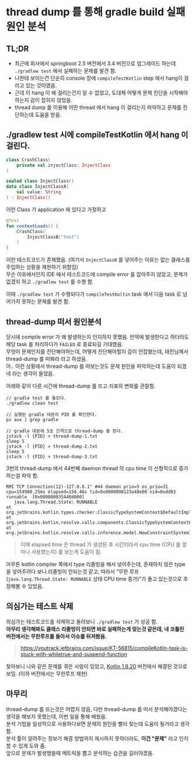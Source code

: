 # thread dump 를 통해 gradle build 실패 원인 분석

## TL;DR

* 최근에 회사에서 springboot 2.5 버전에서 3.4 버전으로 업그레이드 하는데 `./gradlew test` 에서 실패하는 문제를 발견 함.
* 나한테 보이는건 단순히 console 창에 `compileTestKotlin` step 에서 hang이 걸리고 있는 것이였음. 
* 근데 이 hang 이 왜 걸리는건지 알 수 없었고, 도대체 어떻게 문제 진단을 시작해야하는지 감이 잡히지 않았음.
* thread dump 를 이용해 어떤 thread 에서 hang 이 걸리는지 파악하고 문제를 진단하는데 도움을 받음.


## ./gradlew test 시에 compileTestKotlin 에서 hang 이 걸린다.

```kotlin
class CrashClass(
    private val injectClass: InjectClass
)

sealed class InjectClass()
data class InjectClassA(
    val value: String
) : InjectClass()
```

이런 Class 가 application 에 있다고 가정하고

```kotlin
@Test
fun contextLoads() {
    CrashClass(
        InjectClassB("test")
    )
}
```

이런 테스트코드가 존재했음. (여기서 `InjectClassB` 를 넣어주는 이유는 없는 클래스를 주입하는 상황을 재현하기 위함임)  
무슨 이유에서인지 IDE 에서 테스트코드에 compile error 를 잡아주지 않았고, 문제가 없겠지 하고 `./gradlew test` 를 수행 함.  

이때 `./gradlew test` 가 수행되다가 `compileTestKoltin` task 에서 다음 task 로 넘어가지 못하는 문제를 발견 함.  

## thread-dump 떠서 원인분석

당시에 compile error 가 왜 발생하는지 인지하지 못했음. 만약에 발생한다고 하더라도 해당 task 를 처리하다가 `FAILED` 로 종료되길 기대했음.  
무엇이 문제인지를 진단해야하는데, 어떻게 진단해야할지 감이 안잡혔는데, 태진님께서 thread-dump 를 떠봐라 라고 하셨음.  
아.. 이런 상황에서 thread-dump 를 떠보는것도 문제 원인을 파악하는데 도움이 되겠네 라는 생각이 들었음.

아래와 같이 다른 시간에 thread-dump 를 뜨고 지표의 변화를 관찰함.
```shell
// gradle test 를 돌린다.
./gradlew clean test 

// 실행된 gradle 데몬의 PID 를 확인한다.
ps aux | grep gradle

// gradle 데몬에 5초 간격으로 thread-dump 를 뜬다.
jstack -l {PID} > thread-dump-1.txt
sleep 5
jstack -l {PID} > thread-dump-2.txt
sleep 5
jstack -l {PID} > thread-dump-3.txt
```

3번의 thread-dump 에서 44번째 daemon thread 의 cpu time 이 선형적으로 증가하는걸 파악 함.

```
RMI TCP Connection(12)-127.0.0.1" #44 daemon prio=5 os_prio=31 cpu=154980.25ms elapsed=156.46s tid=0x0000000123a48e00 nid=0xdd03 runnable  [0x000000035440d000]
   java.lang.Thread.State: RUNNABLE
at org.jetbrains.kotlin.types.checker.ClassicTypeSystemContext$DefaultImpls.argumentsCount(ClassicTypeSystemContext.kt:193)
at org.jetbrains.kotlin.resolve.calls.components.ClassicTypeSystemContextForCS.argumentsCount(ClassicTypeSystemContextForCS.kt:23)
at org.jetbrains.kotlin.resolve.calls.inference.model.NewConstraintSystemImpl.argumentsCount(NewConstraintSystemImpl.kt)
```

> 이때 elapsed time 은 thread 가 생성된 후 시간이라서 cpu time (CPU 를 얼마나 사용했는지) 를 보는게 도움이 됨.

아무튼 kotlin compiler 쪽에서 type 리졸빙을 해서 넣어주는데, 존재하지 않은 type 을 넣어주려다 보니 리졸빙이 안되는것 같고, 따라서 "무한 루프(`java.lang.Thread.State: RUNNABLE` 상태 CPU time 증가)"가 돌고 있는것으로 추정해볼 수 있었음.

## 의심가는 테스트 삭제

의심가는 테스트코드를 삭제하고 돌려보니 `./gradlew test` 가 성공 함.  
**아무리 생각해봐도 클래스 리졸빙이 안되면 바로 실패하는게 맞는것 같은데, 내 코틀린 버전에서는 무한루프를 돌아서 이슈를 뒤져봤음.**

> https://youtrack.jetbrains.com/issue/KT-56815/compileKotlin-task-is-stuck-with-whiletrue-and-suspend-function

찾아보니 나와 같은 문제를 겪은 사람이 있었고, [Kotlin 1.8.20](https://github.com/JetBrains/kotlin/blob/master/docs/changelogs/ChangeLog-1.8.X.md#1822) 버전에서 해결된 것으로 보임. (이하 버전에서는 무한루프 재현)

## 마무리 

thread-dump 를 뜨는것은 어렵지 않음, 다만 thread-dump 를 떠서 분석해야겠다는 생각을 해보지 못했는데, 이번 일을 통해 배웠음.  
분석 기법을 일상적으로 사용하다보면 문제의 원인을 빨리 찾는데 도움이 될거라고 생각 함.  
분석 툴이 알려주는 정보가 해결 방법까지 제시하지 못하더라도, **이건 "문제"** 라고 인지할 수 있게 도와 줌.  
앞으로 문제가 발생했을때 메트릭을 뽑고 분석하는 습관을 길러야겠음.